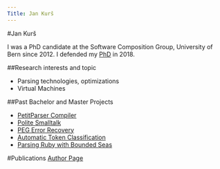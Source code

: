 ```yaml
---
Title: Jan Kurš
---
```

#Jan Kurš

I was a PhD candidate at the Software Composition Group, University of Bern since 2012.
I defended my [PhD](%assets_url%/scgbib/?query=kursjan+phd)
 in 2018.

##Research interests and topic

-  Parsing technologies, optimizations
-  Virtual Machines

##Past Bachelor and Master Projects

-  [PetitParser Compiler](%base_url%/research/petitcompiler)
-  [Polite Smalltalk](%base_url%/research/Polite)
-  [PEG Error Recovery](%base_url%/wiki/projects/archive/ErrorRecovery)
-  [Automatic Token Classification](%base_url%/wiki/projects/archive/tokenclassification)
-  [Parsing Ruby with Bounded Seas](%base_url%/wiki/projects/archive/BoundedSeasRuby)

#Publications
[Author Page](%assets_url%/scgbib/?query=kursjan&filter=Year)
